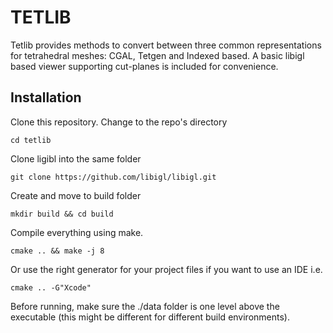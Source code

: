 # TETLIB
Tetlib provides methods to convert between three common representations for tetrahedral meshes: CGAL, Tetgen and Indexed based. A basic libigl based viewer supporting cut-planes is included for convenience.

## Installation
Clone this repository. Change to the repo's directory

	cd tetlib

Clone ligibl into the same folder

	git clone https://github.com/libigl/libigl.git

Create and move to build folder

	mkdir build && cd build 

Compile everything using make. 

	cmake .. && make -j 8

Or use the right generator for your project files if you want to use an IDE i.e.
	
	cmake .. -G"Xcode" 

Before running, make sure the ./data folder is one level above the executable (this might be different for different build environments).
